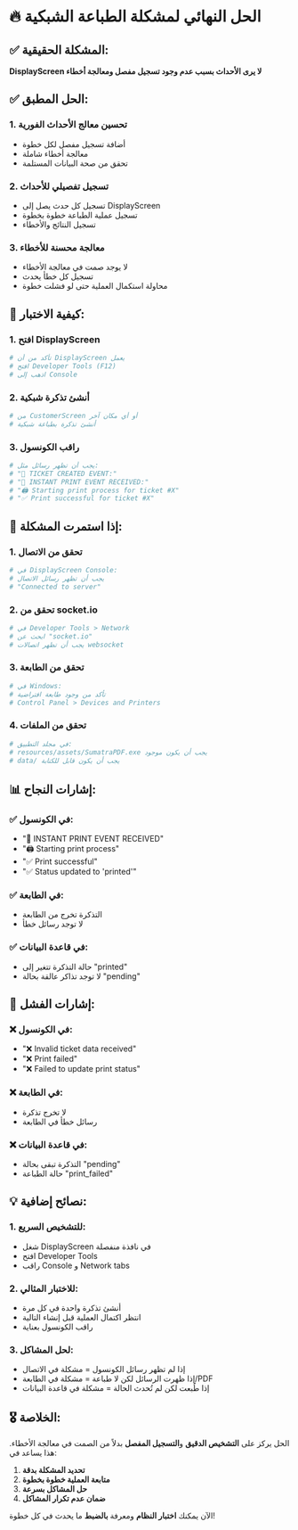 # 🔥 الحل النهائي لمشكلة الطباعة الشبكية

## ✅ المشكلة الحقيقية:
**DisplayScreen لا يرى الأحداث بسبب عدم وجود تسجيل مفصل ومعالجة أخطاء**

## ✅ الحل المطبق:

### 1. **تحسين معالج الأحداث الفورية**
- أضافة تسجيل مفصل لكل خطوة
- معالجة أخطاء شاملة
- تحقق من صحة البيانات المستلمة

### 2. **تسجيل تفصيلي للأحداث**
- تسجيل كل حدث يصل إلى DisplayScreen
- تسجيل عملية الطباعة خطوة بخطوة
- تسجيل النتائج والأخطاء

### 3. **معالجة محسنة للأخطاء**
- لا يوجد صمت في معالجة الأخطاء
- تسجيل كل خطأ يحدث
- محاولة استكمال العملية حتى لو فشلت خطوة

## 🎯 كيفية الاختبار:

### 1. **افتح DisplayScreen**
```bash
# تأكد من أن DisplayScreen يعمل
# افتح Developer Tools (F12)
# اذهب إلى Console
```

### 2. **أنشئ تذكرة شبكية**
```bash
# من CustomerScreen أو أي مكان آخر
# أنشئ تذكرة بطباعة شبكية
```

### 3. **راقب الكونسول**
```bash
# يجب أن تظهر رسائل مثل:
# "🎫 TICKET CREATED EVENT:"
# "🚀 INSTANT PRINT EVENT RECEIVED:"
# "🖨️ Starting print process for ticket #X"
# "✅ Print successful for ticket #X"
```

## 🔧 إذا استمرت المشكلة:

### 1. **تحقق من الاتصال**
```bash
# في DisplayScreen Console:
# يجب أن تظهر رسائل الاتصال
# "Connected to server"
```

### 2. **تحقق من socket.io**
```bash
# في Developer Tools > Network
# ابحث عن "socket.io"
# يجب أن تظهر اتصالات websocket
```

### 3. **تحقق من الطابعة**
```bash
# في Windows:
# تأكد من وجود طابعة افتراضية
# Control Panel > Devices and Printers
```

### 4. **تحقق من الملفات**
```bash
# في مجلد التطبيق:
# resources/assets/SumatraPDF.exe يجب أن يكون موجود
# data/ يجب أن يكون قابل للكتابة
```

## 📊 إشارات النجاح:

### ✅ **في الكونسول:**
- "🚀 INSTANT PRINT EVENT RECEIVED"
- "🖨️ Starting print process"
- "✅ Print successful"
- "✅ Status updated to 'printed'"

### ✅ **في الطابعة:**
- التذكرة تخرج من الطابعة
- لا توجد رسائل خطأ

### ✅ **في قاعدة البيانات:**
- حالة التذكرة تتغير إلى "printed"
- لا توجد تذاكر عالقة بحالة "pending"

## 🚨 إشارات الفشل:

### ❌ **في الكونسول:**
- "❌ Invalid ticket data received"
- "❌ Print failed"
- "❌ Failed to update print status"

### ❌ **في الطابعة:**
- لا تخرج تذكرة
- رسائل خطأ في الطابعة

### ❌ **في قاعدة البيانات:**
- التذكرة تبقى بحالة "pending"
- حالة الطباعة "print_failed"

## 💡 نصائح إضافية:

### 1. **للتشخيص السريع:**
- شغل DisplayScreen في نافذة منفصلة
- افتح Developer Tools
- راقب Console و Network tabs

### 2. **للاختبار المثالي:**
- أنشئ تذكرة واحدة في كل مرة
- انتظر اكتمال العملية قبل إنشاء التالية
- راقب الكونسول بعناية

### 3. **لحل المشاكل:**
- إذا لم تظهر رسائل الكونسول = مشكلة في الاتصال
- إذا ظهرت الرسائل لكن لا طباعة = مشكلة في الطابعة/PDF
- إذا طُبعت لكن لم تُحدث الحالة = مشكلة في قاعدة البيانات

## 🎖️ الخلاصة:

الحل يركز على **التشخيص الدقيق** و**التسجيل المفصل** بدلاً من الصمت في معالجة الأخطاء. هذا يساعد في:

1. **تحديد المشكلة بدقة**
2. **متابعة العملية خطوة بخطوة**
3. **حل المشاكل بسرعة**
4. **ضمان عدم تكرار المشاكل**

الآن يمكنك **اختبار النظام** ومعرفة **بالضبط** ما يحدث في كل خطوة!
